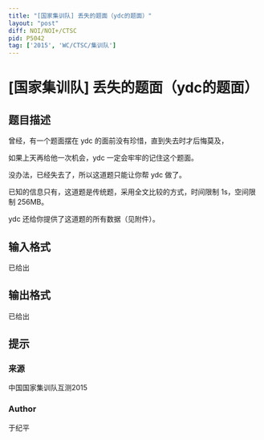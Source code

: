 ```yaml
---
title: "[国家集训队] 丢失的题面（ydc的题面）"
layout: "post"
diff: NOI/NOI+/CTSC
pid: P5042
tag: ['2015', 'WC/CTSC/集训队']
---
```

# [国家集训队] 丢失的题面（ydc的题面）
## 题目描述

曾经，有一个题面摆在 ydc 的面前没有珍惜，直到失去时才后悔莫及，

如果上天再给他一次机会，ydc 一定会牢牢的记住这个题面。

没办法，已经失去了，所以这道题只能让你帮 ydc 做了。

已知的信息只有，这道题是传统题，采用全文比较的方式，时间限制 1s，空间限制 256MB。

ydc 还给你提供了这道题的所有数据（见附件）。

## 输入格式

已给出
## 输出格式

已给出
## 提示

### 来源

中国国家集训队互测2015 

### Author

于纪平

